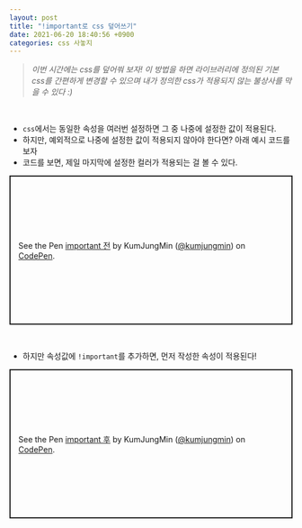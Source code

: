```yaml
---
layout: post
title: "!important로 css 덮어쓰기"
date: 2021-06-20 18:40:56 +0900
categories: css 사놓지
---
```


> _이번 시간에는 css를 덮어쒀 보자! 이 방법을 하면 라이브러리에 정의된 기본 css를 간편하게 변경할 수 있으며 내가 정의한 css가 적용되지 않는 불상사를 막을 수 있다 :)_

<br/>

- `css`에서는 동일한 속성을 여러번 설정하면 그 중 나중에 설정한 값이 적용된다.
- 하지만, 예외적으로 나중에 설정한 값이 적용되지 않아야 한다면? 아래 예시 코드를 보자
- 코드를 보면, 제일 마지막에 설정한 컬러가 적용되는 걸 볼 수 있다.

<p class="codepen" data-height="265" data-theme-id="dark" data-default-tab="css,result" data-user="kumjungmin" data-slug-hash="gOgwbxx" style="height: 265px; box-sizing: border-box; display: flex; align-items: center; justify-content: center; border: 2px solid; margin: 1em 0; padding: 1em;" data-pen-title="important 전">
  <span>See the Pen <a href="https://codepen.io/kumjungmin/pen/gOgwbxx">
  important 전</a> by KumJungMin (<a href="https://codepen.io/kumjungmin">@kumjungmin</a>)
  on <a href="https://codepen.io">CodePen</a>.</span>
</p>
<script async src="https://cpwebassets.codepen.io/assets/embed/ei.js"></script>

<br/>

- 하지만 속성값에 `!important`를 추가하면, 먼저 작성한 속성이 적용된다!

<p class="codepen" data-height="265" data-theme-id="dark" data-default-tab="css,result" data-user="kumjungmin" data-slug-hash="oNBzgoL" style="height: 265px; box-sizing: border-box; display: flex; align-items: center; justify-content: center; border: 2px solid; margin: 1em 0; padding: 1em;" data-pen-title="important 후">
  <span>See the Pen <a href="https://codepen.io/kumjungmin/pen/oNBzgoL">
  important 후</a> by KumJungMin (<a href="https://codepen.io/kumjungmin">@kumjungmin</a>)
  on <a href="https://codepen.io">CodePen</a>.</span>
</p>
<script async src="https://cpwebassets.codepen.io/assets/embed/ei.js"></script>
